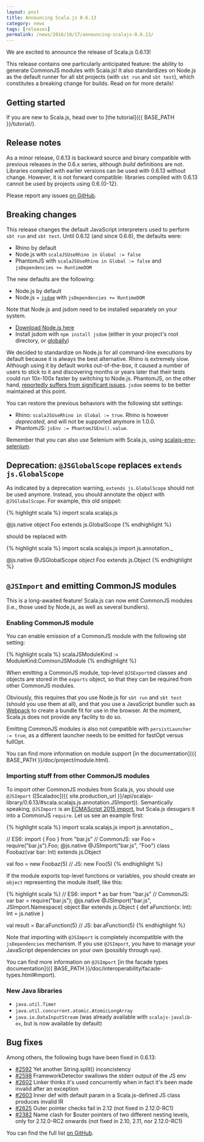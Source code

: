 ```yaml
---
layout: post
title: Announcing Scala.js 0.6.13
category: news
tags: [releases]
permalink: /news/2016/10/17/announcing-scalajs-0.6.13/
---
```



We are excited to announce the release of Scala.js 0.6.13!

This release contains one particularly anticipated feature: the ability to generate CommonJS modules with Scala.js!
It also standardizes on Node.js as the default runner for all sbt projects (with `sbt run` and `sbt test`), which constitutes a breaking change for builds.
Read on for more details!

<!--more-->

## Getting started

If you are new to Scala.js, head over to
[the tutorial]({{ BASE_PATH }}/tutorial/).

## Release notes

As a minor release, 0.6.13 is backward source and binary compatible with previous releases in the 0.6.x series, although *build* definitions are not.
Libraries compiled with earlier versions can be used with 0.6.13 without change.
However, it is not forward compatible: libraries compiled with 0.6.13 cannot be used by projects using 0.6.{0-12}.

Please report any issues [on GitHub](https://github.com/scala-js/scala-js/issues).

## Breaking changes

This release changes the default JavaScript interpreters used to perform `sbt run` and `sbt test`.
Until 0.6.12 (and since 0.6.6), the defaults were:

* Rhino by default
* Node.js with `scalaJSUseRhino in Global := false`
* PhantomJS with `scalaJSUseRhino in Global := false` and `jsDependencies += RuntimeDOM`

The new defaults are the following:

* Node.js by default
* Node.js + [`jsdom`](https://github.com/tmpvar/jsdom) with `jsDependencies += RuntimeDOM`

Note that Node.js and jsdom need to be installed separately on your system.

* [Download Node.js here](https://nodejs.org/en/download/)
* Install jsdom with `npm install jsdom` (either in your project's root directory, or [globally](https://docs.npmjs.com/getting-started/installing-npm-packages-globally))

We decided to standardize on Node.js for all command-line executions by default because it is always the best alternative.
Rhino is extremely slow.
Although using it by default works out-of-the-box, it caused a number of users to stick to it and discovering months or years later that their tests could run 10x-100x faster by switching to Node.js.
PhantomJS, on the other hand, [reportedly suffers from significant issues](https://github.com/scala-js/scala-js/issues/1881).
`jsdom` seems to be better maintained at this point.

You can restore the previous behaviors with the following sbt settings:

* Rhino: `scalaJSUseRhino in Global := true`.
  Rhino is however *deprecated*, and will not be supported anymore in 1.0.0.
* PhantomJS: `jsEnv := PhantomJSEnv().value`.

Remember that you can also use Selenium with Scala.js, using [scalajs-env-selenium](https://github.com/scala-js/scala-js-env-selenium).

## Deprecation: `@JSGlobalScope` replaces `extends js.GlobalScope`

As indicated by a deprecation warning, `extends js.GlobalScope` should not be used anymore.
Instead, you should annotate the object with `@JSGlobalScope`.
For example, this old snippet:

{% highlight scala %}
import scala.scalajs.js

@js.native
object Foo extends js.GlobalScope
{% endhighlight %}

should be replaced with

{% highlight scala %}
import scala.scalajs.js
import js.annotation._

@js.native
@JSGlobalScope
object Foo extends js.Object
{% endhighlight %}

## `@JSImport` and emitting CommonJS modules

This is a long-awaited feature!
Scala.js can now emit CommonJS modules (i.e., those used by Node.js, as well as several bundlers).

### Enabling CommonJS module

You can enable emission of a CommonJS module with the following sbt setting:

{% highlight scala %}
scalaJSModuleKind := ModuleKind.CommonJSModule
{% endhighlight %}

When emitting a CommonJS module, top-level `@JSExport`ed classes and objects are stored in the `exports` object, so that they can be required from other CommonJS modules.

Obviously, this requires that you use Node.js for `sbt run` and `sbt test` (should you use them at all), and that you use a JavaScript bundler such as [Webpack](https://webpack.github.io/docs/) to create a bundle fit for use in the browser.
At the moment, Scala.js does not provide any facility to do so.

Emitting CommonJS modules is also not compatible with `persistLauncher := true`, as a different launcher needs to be emitted for fastOpt versus fullOpt.

You can find more information on module support [in the documentation]({{ BASE_PATH }}/doc/project/module.html).

### Importing stuff from other CommonJS modules

To import other CommonJS modules from Scala.js, you should use `@JSImport` ([Scaladoc]({{ site.production_url }}/api/scalajs-library/0.6.13/#scala.scalajs.js.annotation.JSImport)).
Semantically speaking, `@JSImport` is an [ECMAScript 2015 import](https://developer.mozilla.org/en-US/docs/Web/JavaScript/Reference/Statements/import), but Scala.js desugars it into a CommonJS `require`.
Let us see an example first:

{% highlight scala %}
import scala.scalajs.js
import js.annotation._

// ES6:      import { Foo } from "bar.js"
// CommonJS: var Foo = require("bar.js").Foo;
@js.native
@JSImport("bar.js", "Foo")
class Foobaz(var bar: Int) extends js.Object

val foo = new Foobaz(5) // JS: new Foo(5)
{% endhighlight %}

If the module exports top-level functions or variables, you should create an `object` representing the module itself, like this:

{% highlight scala %}
// ES6:      import * as bar from "bar.js"
// CommonJS: var bar = require("bar.js");
@js.native
@JSImport("bar.js", JSImport.Namespace)
object Bar extends js.Object {
  def aFunction(x: Int): Int = js.native
}

val result = Bar.aFunction(5) // JS: bar.aFunction(5)
{% endhighlight %}

Note that importing with `@JSImport` is completely incompatible with the `jsDependencies` mechanism.
If you use `@JSImport`, you have to manage your JavaScript dependencies on your own (possibly through `npm`).

You can find more information on `@JSImport` [in the facade types documentation]({{ BASE_PATH }}/doc/interoperability/facade-types.html#import).

### New Java libraries

* `java.util.Timer`
* `java.util.concurrent.atomic.AtomicLongArray`
* `java.io.DataInputStream` (was already available with `scalajs-javalib-ex`, but is now available by default)

## Bug fixes

Among others, the following bugs have been fixed in 0.6.13:

* [#2592](https://github.com/scala-js/scala-js/issues/2592) Yet another String.split() inconcistency
* [#2598](https://github.com/scala-js/scala-js/issues/2598) FrameworkDetector swallows the stderr output of the JS env
* [#2602](https://github.com/scala-js/scala-js/issues/2602) Linker thinks it's used concurrently when in fact it's been made invalid after an exception
* [#2603](https://github.com/scala-js/scala-js/issues/2603) Inner def with default param in a Scala.js-defined JS class produces invalid IR
* [#2625](https://github.com/scala-js/scala-js/issues/2625) Outer pointer checks fail in 2.12 (not fixed in 2.12.0-RC1)
* [#2382](https://github.com/scala-js/scala-js/issues/2382) Name clash for $outer pointers of two different nesting levels, only for 2.12.0-RC2 onwards (not fixed in 2.10, 2.11, nor 2.12.0-RC1)

You can find the full list [on GitHub](https://github.com/scala-js/scala-js/milestone/41?closed=1).
